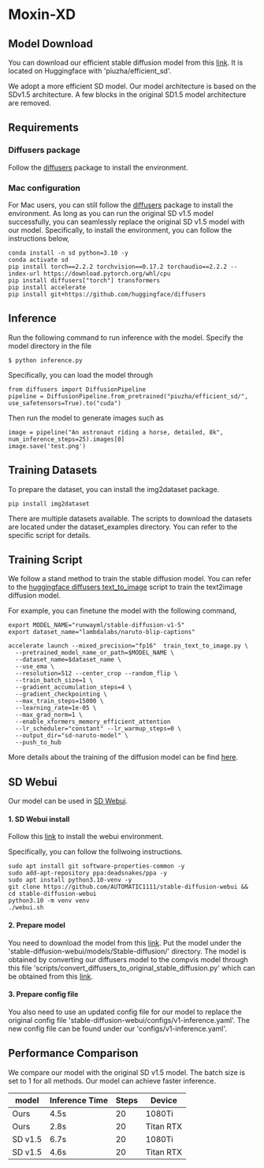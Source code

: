 # Moxin-XD


## Model Download

You can download our efficient stable diffusion model from this [link](https://huggingface.co/piuzha/efficient_sd). It is located on Huggingface with 'piuzha/efficient_sd'.

We adopt a more efficient SD model. Our model architecture is based on the SDv1.5 architecture. A few blocks in the original SD1.5 model architecture are removed. 


## Requirements

### Diffusers package
Follow the [diffusers](https://huggingface.co/docs/diffusers/en/installation) package to install the environment.

### Mac configuration

For Mac users, you can still follow the [diffusers](https://huggingface.co/docs/diffusers/en/installation) package to install the environment. As long as you can run the original SD v1.5 model successfully, you can seamlessly replace the original SD v1.5 model with our model. Specifically, to install the environment, you can  follow the instructions below,
```
conda install -n sd python=3.10 -y
conda activate sd
pip install torch==2.2.2 torchvision==0.17.2 torchaudio==2.2.2 --index-url https://download.pytorch.org/whl/cpu
pip install diffusers["torch"] transformers
pip install accelerate
pip install git+https://github.com/huggingface/diffusers
```



## Inference

Run the following command to run inference with the model. Specify the model directory in the file
```
$ python inference.py
```

Specifically, you can load the model through 
```
from diffusers import DiffusionPipeline
pipeline = DiffusionPipeline.from_pretrained("piuzha/efficient_sd/", use_safetensors=True).to("cuda")
```
Then run the model to generate images such as
```
image = pipeline("An astronaut riding a horse, detailed, 8k", num_inference_steps=25).images[0]
image.save('test.png')
```


## Training Datasets

To prepare the dataset, you can install the img2dataset package.
```
pip install img2dataset
```

There are multiple datasets available. The scripts to download the datasets are located under the dataset_examples directory. You can refer to the specific script for details. 



## Training Script

We follow  a stand  method to train the stable diffusion model. You can refer to the [huggingface diffusers text_to_image](https://github.com/huggingface/diffusers/blob/main/examples/text_to_image/train_text_to_image.py) script to train the text2image diffusion model. 

For example, you can finetune the model with the following command,
```
export MODEL_NAME="runwayml/stable-diffusion-v1-5"
export dataset_name="lambdalabs/naruto-blip-captions"

accelerate launch --mixed_precision="fp16"  train_text_to_image.py \
  --pretrained_model_name_or_path=$MODEL_NAME \
  --dataset_name=$dataset_name \
  --use_ema \
  --resolution=512 --center_crop --random_flip \
  --train_batch_size=1 \
  --gradient_accumulation_steps=4 \
  --gradient_checkpointing \
  --max_train_steps=15000 \
  --learning_rate=1e-05 \
  --max_grad_norm=1 \
  --enable_xformers_memory_efficient_attention
  --lr_scheduler="constant" --lr_warmup_steps=0 \
  --output_dir="sd-naruto-model" \
  --push_to_hub
```

More details about the training of the diffusion model can be find [here](https://huggingface.co/docs/diffusers/en/training/text2image).


## SD Webui

Our model can be used in [SD Webui](https://github.com/AUTOMATIC1111/stable-diffusion-webui). 

#### 1. SD Webui install

Follow this [link](https://github.com/AUTOMATIC1111/stable-diffusion-webui/tree/master) to install the webui environment. 

Specifically, you can follow the follwoing instructions.
```
sudo apt install git software-properties-common -y
sudo add-apt-repository ppa:deadsnakes/ppa -y
sudo apt install python3.10-venv -y
git clone https://github.com/AUTOMATIC1111/stable-diffusion-webui && cd stable-diffusion-webui
python3.10 -m venv venv
./webui.sh
```

#### 2. Prepare model

You need to download the model from this [link](https://huggingface.co/piuzha/efficient_sd). Put the model under the 'stable-diffusion-webui/models/Stable-diffusion/' directory.  The model is obtained by converting our diffusers model to the compvis model through this file 'scripts/convert_diffusers_to_original_stable_diffusion.py' which can be obtained from this [link](scripts/convert_diffusers_to_original_stable_diffusion.py). 

#### 3. Prepare config file

You also need to use an  updated config file for our model to replace the original config file 'stable-diffusion-webui/configs/v1-inference.yaml'.  The new config file can be found under our 'configs/v1-inference.yaml'. 


## Performance Comparison

We compare our model with the original SD v1.5 model. The batch size is set to 1 for all methods.  Our model can achieve faster inference. 

|     model   |   Inference Time  |   Steps   |  Device      |
|-------------|-------------------|-----------|--------------|
| Ours        |   4.5s            |   20      |  1080Ti      |
|Ours         |    2.8s           |   20      | Titan RTX    |
| SD v1.5     |   6.7s            | 20        |  1080Ti      |
| SD v1.5     |   4.6s            | 20        |  Titan RTX   |


